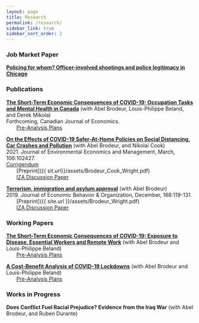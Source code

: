 ```yaml
---
layout: page
title: Research
permalink: /research/
sidebar_link: true
sidebar_sort_order: 2
---
```

### Job Market Paper  
[**Policing for whom? Officer-involved shootings and police legitimacy in Chicago**]({{site.url}}/assets/wright_jmp.pdf)


### Publications
[**The Short-Term Economic Consequences of COVID-19: Occupation Tasks and Mental Health in Canada**](http://ftp.iza.org/dp13254.pdf) (with Abel Brodeur, Louis-Philippe Beland, and Derek Mikola)  
Forthcoming, Canadian Journal of Economics.  
&nbsp;&nbsp;&nbsp;&nbsp;&nbsp;&nbsp; [Pre-Analysis Plans](https://osf.io/7gujs/)  

[**On the Effects of COVID-19 Safer-At-Home Policies on Social Distancing, Car Crashes and Pollution**](https://www.sciencedirect.com/science/article/pii/S0095069621000103) (with Abel Brodeur, and Nikolai Cook)  
2021\. Journal of Environmental Economics and Management, March, 106:102427.  
[Corrigendum]({{site.url}}/assets/JEEM_Corrigendum.pdf)  
&nbsp;&nbsp;&nbsp;&nbsp;&nbsp;&nbsp; [Preprint]({{ sit.url}}/assets/Brodeur_Cook_Wright.pdf)  
&nbsp;&nbsp;&nbsp;&nbsp;&nbsp;&nbsp; [IZA Discussion Paper](http://ftp.iza.org/dp13255.pdf)  

[**Terrorism, immigration and asylum approval**](https://www.sciencedirect.com/science/article/pii/S0167268119303099) (with Abel Brodeur)  
2019\. Journal of Economic Behavior & Organization, December, 168:119-131.  
&nbsp;&nbsp;&nbsp;&nbsp;&nbsp;&nbsp; [Preprint]({{ site.url }}/assets/Brodeur_Wright.pdf)  
&nbsp;&nbsp;&nbsp;&nbsp;&nbsp;&nbsp; [IZA Discussion Paper](http://ftp.iza.org/dp12635.pdf)  

### Working Papers
[**The Short-Term Economic Consequences of COVID-19: Exposure to Disease, Essential Workers and Remote Work**](http://ftp.iza.org/dp13159.pdf) (with Abel Brodeur and Louis-Philippe Beland)  
&nbsp;&nbsp;&nbsp;&nbsp;&nbsp;&nbsp; [Pre-Analysis Plans](https://osf.io/c28t5/)  

[**A Cost-Benefit Analysis of COVID-19 Lockdowns**](http://ftp.iza.org/dp13282.pdf) (with Abel Brodeur and Louis-Philippe Beland)  
&nbsp;&nbsp;&nbsp;&nbsp;&nbsp;&nbsp; [Pre-Analysis Plans](https://osf.io/c28t5/)  


### Works in Progress
**Does Conflict Fuel Racial Prejudice? Evidence from the Iraq War** (with Abel Brodeur, and Ruben Durante)  
